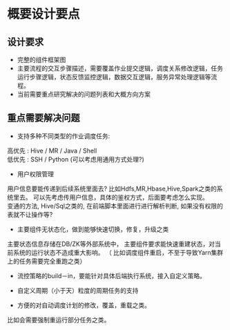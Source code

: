 # 概要设计要点


## 设计要求

* 完整的组件框架图
* 主要流程的交互步骤描述，需要覆盖作业提交逻辑，调度关系修改逻辑，任务运行步骤逻辑，状态反馈监控逻辑，数据交互逻辑，服务异常处理逻辑等流程。
* 当前需要重点研究解决的问题列表和大概方向方案


## 重点需要解决问题

* 支持多种不同类型的作业调度任务:

高优先 : Hive / MR / Java / Shell  
低优先 : SSH / Python (可以考虑用通用方式处理?)  

* 用户权限管理

用户信息要能传递到后续系统里面去? 比如Hdfs,MR,Hbase,Hive,Spark之类的系统里去。 可以先考虑传用户信息，具体的鉴权方式，后面要考虑怎么实现。   
变通的方法, Hive/Sql之类的, 在前端脚本里面进行进行解析判断, 如果没有权限的表就不让操作等?

* 主要组件无状态化，做到能够快速切换，修复，升级之类

主要状态信息存储在DB/ZK等外部系统中， 主要组件要求能快速重建状态，对当前系统的运行状态不造成重大影响。 （ 比如调度组件重启，不至于导致Yarn集群上的任务需要完全重跑之类）

* 流控策略的build－in，要能针对具体后端执行系统，接入自定义策略。

* 自定义周期（小于天）粒度的周期任务的支持

* 方便的对自动调度计划的修改，覆盖，重载之类。

比如会需要强制重运行部分任务之类。




